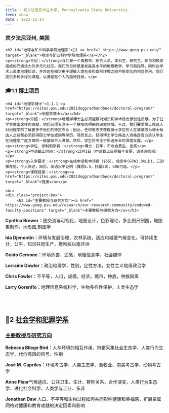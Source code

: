 ```yaml
---
title : 宾夕法尼亚州立大学, Pennsylvania State University
feed: show
date : 2023-11-14
---
```


<html lang="zh">
<head>
    <meta charset="UTF-8">
    <title>宾夕法尼亚州立大学, Pennsylvania State University </title>
    <link rel="stylesheet" href="/assets/css/CSS.css">
</head>
<body>
    <h3>宾夕法尼亚州, 美国</h3>

    <h2 id="地球与矿业科学学院地理系">🏫1 <a href=" https://www.geog.psu.edu/" target="_blank">地球与矿业科学学院地理系</a></h2>
    <p><strong>介绍：</strong>我们是一个由教师、研究人员、本科生、研究生、职员和校友组成的充满活力的多元化社区。我们的目标是激发最高水平的地理教学、学习和指导，同时在学术上追求地理知识，并将这些知识用于理解人类社会和自然环境之间不断变化的相互作用。我们提供多种多样的课程，以满足每个人的独特目标。</p>

<h3 id="博士项目">🎓1.1 <a href="https://www.geog.psu.edu/graduate/graduate-degree-programs" target="_blank">博士项目</a></h3>

    <h4 id="地理学博士">1.1.1 <a href="https://sites.psu.edu/2021doggradhandbook/doctoral-program/" target="_blank">地理学博士</a></h4>
    <p><strong>介绍：</strong>地理学博士生必须能够对知识和学术做出原创性贡献。为了让学生做出这样的贡献，他们必须专注于一个狭窄而明确的研究领域。不过，我们要求博士候选人对地理学的了解要多于他们的特定专业；因此，任何有志于获得博士学位的人在被录取为博士候选人之前都必须获得硕士学位或同等学历。简而言之，获得博士学位候选人资格是官方承认学生在地理学广度方面的一般基础令人满意。然后，学生将专注于所选专业的深度发展。</p>
    <p><strong>学位、学制和学费：</strong>博士，四年，不收自费生，全奖</p>
    <p><strong>申请截止时间：</strong>12月1日（申请截止日期每年变更，请查询官网）</p>
    <p><strong>入学要求：</strong>在线申请和申请费（$65），成绩单(GPA3.0以上)，三封推荐信，个人陈述，简历，英语水平证明（雅思6.5，托福80），GRE可选。</p>
    <p><strong>课程链接：</strong><a href="https://sites.psu.edu/2021doggradhandbook/doctoral-program/" target="_blank">链接</a></p>
   
    <br>
    <div class="project-box">
         <h3 id="主要教授与研究方向"><a href=" https://www.geog.psu.edu/research/our-research-community/endowed-faculty-positions" target="_blank">主要教授与研究方向</a></h3>
<p><strong>Cynthia Brewer：</strong>图交流与可视化，地图设计，色彩理论，多比例尺制图，地图集制作，地形图,制图学</p>
        <p><strong>Ida Djenontin：</strong>环境与发展治理，农林系统，适应和减缓气候变化，可持续生计，公平，知识共同生产，撒哈拉以南非洲</p>
        <p><strong>Guido Cervone：</strong>环境危害，遥感，地理信息学，社会媒体</p>
        <p><strong>Lorraine Dowler：</strong>政治地理学，性别，定性方法，女性主义地缘政治学</p>
        <p><strong>Chris Fowler：</strong>不平等，人口，规模，经济，城市，种族，种族隔离</p>
        <p><strong>Larry Gorenflo：</strong>地理信息系统科学，生物多样性保护，人类生态学</p>
    </div>
    <br>
    <br>
<h2 id="社会学和犯罪学系">🏫2 <a href=" https://sociology.la.psu.edu/about/" target="_blank">社会学和犯罪学系</a></h2>

<div class="project-box">
         <h3 id="主要教授与研究方向"><a href=" https://sociology.la.psu.edu/people/" target="_blank">主要教授与研究方向</a></h3>
<p><strong> Rebecca Bliege Bird：</strong>人与环境的相互作用、狩猎采集社会生态学、人类行为生态学、代价高昂的信号、性别</p>
        <p><strong>José M. Capriles：</strong>环境考古学、人类生态学、畜牧业、南美考古学、动物考古学</p>
        <p><strong>Anne Pisor</strong>气候适应、公共卫生、生计、群际关系、合作演变、人类行为生态学、进化社会科学、人类学与工业、东非</p>
        <p><strong> Jonathan Daw </strong>人口、不平等和生物过程如何共同影响健康和幸福感，扩展亲属网络对健康和教育成就的决定因素和影响</p>
 </div>
<br>
<br>

</body>
</html>


